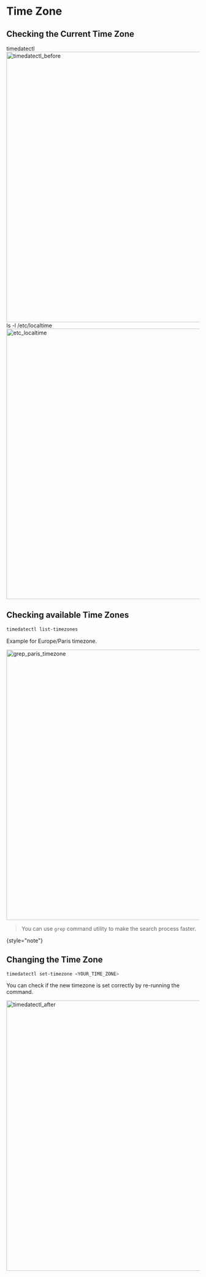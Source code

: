 # Time Zone

## Checking the Current Time Zone


<tabs>
    <tab title="Based on timedatectl">
        <procedure>
            <code-block lang="bash">timedatectl</code-block>
            <img src="timedatectl_before.png" alt="timedatectl_before" width="706" border-effect="line"/>
        </procedure>
    </tab>
    <tab title="Based on localtime file symbolic link">
        <procedure>
            <code-block lang="bash">ls -l /etc/localtime</code-block> 
            <img src="etc_localtime.png" alt="etc_localtime" width="706" border-effect="line"/>
        </procedure>
    </tab>
</tabs>

## Checking available Time Zones
```bash
timedatectl list-timezones
```

<tip>
    <p>
        Example for Europe/Paris timezone.
    </p>  
    <img src="grep_paris_timezone.png" alt="grep_paris_timezone" width="706" border-effect="line"/>
</tip>

> You can use `grep` command utility to make the search process faster.
>
{style="note"}

## Changing the Time Zone
```bash
timedatectl set-timezone <YOUR_TIME_ZONE>
```

<tip>
    <p>
        You can check if the new timezone is set correctly by re-running the command.
    </p>  
    <img src="timedatectl_after.png" alt="timedatectl_after" width="706" border-effect="line"/>
</tip>